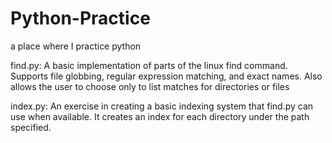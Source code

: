 Python-Practice
===============

a place where I practice python

find.py: A basic implementation of parts of the linux find command.  Supports file globbing, regular expression matching, and exact names.
	Also allows the user to choose only to list matches for directories or files

index.py: An exercise in creating a basic indexing system that find.py can use when available. It creates an index for each directory under the path specified.
